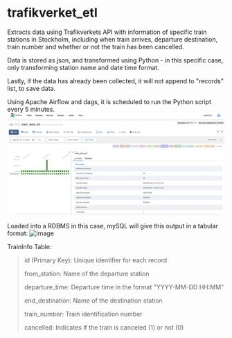 # trafikverket_etl

Extracts data using Trafikverkets API with information of specific train stations in Stockholm, including
when train arrives, departure destination, train number and whether or not the train has been cancelled.

Data is stored as json, and transformed using Python - in this specific case, only transforming station name and date time format.

Lastly, if the data has already been collected, it will not append to "records" list, to save data.


Using Apache Airflow and dags, it is scheduled to run the Python script every 5 minutes.
<img width="1439" alt="image" src="Airflow ETL.png">

Loaded into a RDBMS in this case, mySQL will give this output in a tabular format:
<img width="604" alt="image" src="https://github.com/alihamra/trafikverket_etl/assets/135516165/b0e9617b-865c-4566-b5f9-1e2ffa9b7937">


TrainInfo Table:
>id (Primary Key): Unique identifier for each record
>
>from_station: Name of the departure station
>
>departure_time: Departure time in the format "YYYY-MM-DD HH:MM"
>
>end_destination: Name of the destination station
>
>train_number: Train identification number
>
>cancelled: Indicates if the train is canceled (1) or not (0)
>

